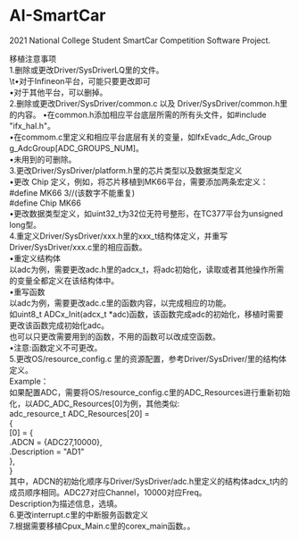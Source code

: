 # AI-SmartCar
 2021 National College Student SmartCar Competition Software Project.  
   
     
 移植注意事项  
 1.删除或更改Driver/SysDriverLQ里的文件。  
 \t•对于Infineon平台，可能只要更改即可  
    •对于其他平台，可以删掉。  
 2.删除或更改Driver/SysDriver/common.c 以及 Driver/SysDriver/common.h里的内容。 
    •在common.h添加相应平台底层所需的所有头文件，如#include "ifx_hal.h"。  
    •在commom.c里定义和相应平台底层有关的变量，如IfxEvadc_Adc_Group g_AdcGroup[ADC_GROUPS_NUM]。  
    •未用到的可删除。  
 3.更改Driver/SysDriver/platform.h里的芯片类型以及数据类型定义  
   •更改 Chip 定义，例如，将芯片移植到MK66平台，需要添加两条宏定义：  
     #define MK66 3//(该数字不能重复)  
     #define Chip MK66  
   •更改数据类型定义，如uint32_t为32位无符号整形，在TC377平台为unsigned long型。  
 4.重定义Driver/SysDriver/xxx.h里的xxx_t结构体定义，并重写Driver/SysDriver/xxx.c里的相应函数。  
   •重定义结构体  
    以adc为例，需要更改adc.h里的adcx_t，将adc初始化，读取或者其他操作所需的变量全都定义在该结构体中。  
   •重写函数  
    以adc为例，需要更改adc.c里的函数内容，以完成相应的功能。  
    如uint8_t ADCx_Init(adcx_t *adc)函数，该函数完成adc的初始化，移植时需要更改该函数完成初始化adc。  
    也可以只更改需要用到的函数，不用的函数可以改成空函数。  
   •注意:函数定义不可更改。  
 5.更改OS/resource_config.c 里的资源配置，参考Driver/SysDriver/里的结构体定义。  
   Example：  
   如果配置ADC，需要将OS/resource_config.c里的ADC_Resources进行重新初始化，以ADC_ADC_Resources[0]为例，其他类似:  
   adc_resource_t ADC_Resources[20] =  
   {  
        [0] = {  
               .ADCN = {ADC27,10000},  
               .Description = "AD1"  
        },  
   }  
   其中，ADCN的初始化顺序与Driver/SysDriver/adc.h里定义的结构体adcx_t内的成员顺序相同。ADC27对应Channel，10000对应Freq。  
   Description为描述信息，选填。  
 6.更改interrupt.c里的中断服务函数定义  
 7.根据需要移植Cpux_Main.c里的corex_main函数。。
